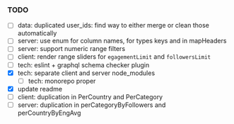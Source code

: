 ### TODO

- [ ] data: duplicated user_ids: find way to either merge or clean those automatically
- [ ] server: use enum for column names, for types keys and in mapHeaders
- [ ] server: support numeric range filters
- [ ] client: render range sliders for `egagementLimit` and `followersLimit`
- [ ] tech: eslint + graphql schema checker plugin
- [x] tech: separate client and server node_modules
  - [ ] tech: monorepo proper
- [x] update readme
- [ ] client: duplication in PerCountry and PerCategory
- [ ] server: duplication in perCategoryByFollowers and perCountryByEngAvg
